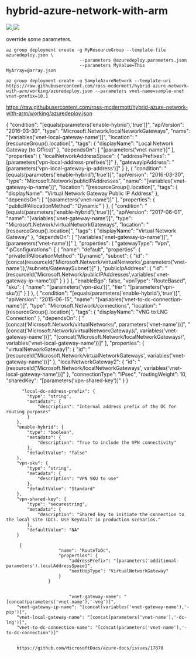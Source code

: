 # hybrid-azure-network-with-arm

<a href="https://portal.azure.com/#create/Microsoft.Template/uri/https%3A%2F%2Fraw.githubusercontent.com%2FAzure%2Fazure-quickstart-templates%2Fmaster%2F101-AAD-DomainServices%2Fazuredeploy.json" target="_blank">
    <img src="http://azuredeploy.net/deploybutton.png"/> 
</a>

<a href="http://armviz.io/#/?load=https%3A%2F%2Fraw.githubusercontent.com%2FAzure%2Fazure-quickstart-templates%2Fmaster%2F101-AAD-DomainServices%2Fazuredeploy.json" target="_blank">
    <img src="http://armviz.io/visualizebutton.png"/> 
</a>


override some parameters.
```
az group deployment create -g MyResourceGroup --template-file azuredeploy.json \
                            --parameters @azuredeploy.parameters.json 
                            --parameters MyValue=This MyArray=@array.json
```


```
az group deployment create -g SampleAzureNetwork --template-uri https://raw.githubusercontent.com/ross-mcdermott/hybrid-azure-network-with-arm/working/azuredeploy.json --parameters vnet-name=sample-vnet vnet-prefix=10.1

```


https://raw.githubusercontent.com/ross-mcdermott/hybrid-azure-network-with-arm/working/azuredeploy.json



{
            "condition": "[equals(parameters('enable-hybrid'),'true')]",
            "apiVersion": "2016-03-30",
            "type": "Microsoft.Network/localNetworkGateways",
            "name": "[variables('vnet-local-gateway-name')]",
            "location": "[resourceGroup().location]",
            "tags": {
                "displayName": "Local Network Gateway (to Office)"
            },
            "dependsOn": [
                "[parameters('vnet-name')]"
            ],
            "properties": {
                "localNetworkAddressSpace": {
                    "addressPrefixes": "[parameters('vpn-local-address-prefixes')]"
                },
                "gatewayIpAddress": "[parameters('vpn-local-gateway-ip-address')]"
            }
        },
        {
            "condition": "[equals(parameters('enable-hybrid'),'true')]",
            "apiVersion": "2016-03-30",
            "type": "Microsoft.Network/publicIPAddresses",
            "name": "[variables('vnet-gateway-ip-name')]",
            "location": "[resourceGroup().location]",
            "tags": {
                "displayName": "Virtual Network Gateway Public IP Address"
            },
            "dependsOn": [
                "[parameters('vnet-name')]"
            ],
            "properties": {
                "publicIPAllocationMethod": "Dynamic"
            }
        },
        {
            "condition": "[equals(parameters('enable-hybrid'),'true')]",
            "apiVersion": "2017-06-01",
            "name": "[variables('vnet-gateway-name')]",
            "type": "Microsoft.Network/virtualNetworkGateways",
            "location": "[resourceGroup().location]",
            "tags": {
                "displayName": "Virtual Network Gateway"
            },
            "dependsOn": [
                "[variables('vnet-gateway-ip-name')]",
                "[parameters('vnet-name')]"
            ],
            "properties": {
                "gatewayType": "Vpn",
                "ipConfigurations": [
                    {
                        "name": "default",
                        "properties": {
                            "privateIPAllocationMethod": "Dynamic",
                            "subnet": {
                                "id": "[concat(resourceId('Microsoft.Network/virtualNetworks',parameters('vnet-name')),'/subnets/GatewaySubnet')]"
                            },
                            "publicIpAddress": {
                                "id": "[resourceId('Microsoft.Network/publicIPAddresses',variables('vnet-gateway-ip-name'))]"
                            }
                        }
                    }
                ],
                "enableBgp": false,
                "vpnType": "RouteBased",
                "sku": {
                    "name": "[parameters('vpn-sku')]",
                    "tier": "[parameters('vpn-sku')]"
                }
            }
        },
        {
            "condition": "[equals(parameters('enable-hybrid'),'true')]",
            "apiVersion": "2015-06-15",
            "name": "[variables('vnet-to-dc-connection-name')]",
            "type": "Microsoft.Network/connections",
            "location": "[resourceGroup().location]",
            "tags": {
                "displayName": "VNG to LNG Connection"
            },
            "dependsOn": [
                "[concat('Microsoft.Network/virtualNetworks/', parameters('vnet-name'))]",
                "[concat('Microsoft.Network/virtualNetworkGateways/', variables('vnet-gateway-name'))]",
                "[concat('Microsoft.Network/localNetworkGateways/', variables('vnet-local-gateway-name'))]"
            ],
            "properties": {
                "virtualNetworkGateway1": {
                    "id": "[resourceId('Microsoft.Network/virtualNetworkGateways', variables('vnet-gateway-name'))]"
                },
                "localNetworkGateway2": {
                    "id": "[resourceId('Microsoft.Network/localNetworkGateways', variables('vnet-local-gateway-name'))]"
                },
                "connectionType": "IPsec",
                "routingWeight": 10,
                "sharedKey": "[parameters('vpn-shared-key')]"
            }
        }

          "local-dc-address-prefix": {
            "type": "string",
            "metadata": {
                "description": "Internal address prefix of the DC for routing purposes"
            }
        },
        "enable-hybrid": {
            "type": "boolean",
            "metadata": {
                "description": "True to include the VPN connectivity"
            },
            "defaultValue": "false"
        },
        "vpn-sku": {
            "type": "string",
            "metadata": {
                "description": "VPN SKU to use"
            },
            "defaultValue": "Standard"
        },
        "vpn-shared-key": {
            "type": "securestring",
            "metadata": {
                "description": "Shared key to initiate the connection to the local site (DC). Use KeyVault in production scenarios."
            },
            "defaultValue": "NA"
        }

         {
                        "name": "RouteToDc",
                        "properties": {
                            "addressPrefix": "[parameters('additional-parameters').localAddressSpace]",
                            "nextHopType": "VirtualNetworkGateway"
                        }
                    }


                            "vnet-gateway-name": "[concat(parameters('vnet-name'),'-vng')]",
        "vnet-gateway-ip-name": "[concat(variables('vnet-gateway-name'),'-pip')]",
        "vnet-local-gateway-name": "[concat(parameters('vnet-name'),'-dc-lng')]",
        "vnet-to-dc-connection-name": "[concat(parameters('vnet-name'),'-to-dc-connection')]"


        https://github.com/MicrosoftDocs/azure-docs/issues/17878